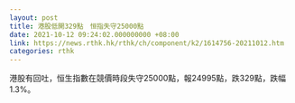 ```yaml
---
layout: post
title: 港股低開329點　恒指失守25000點
date: 2021-10-12 09:24:02.000000000 +08:00
link: https://news.rthk.hk/rthk/ch/component/k2/1614756-20211012.htm
categories: rthk
---
```


港股有回吐，恒生指數在競價時段失守25000點，報24995點，跌329點，跌幅1.3%。
